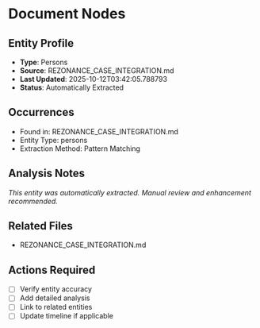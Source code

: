 # Document Nodes

## Entity Profile
- **Type**: Persons
- **Source**: REZONANCE_CASE_INTEGRATION.md
- **Last Updated**: 2025-10-12T03:42:05.788793
- **Status**: Automatically Extracted

## Occurrences
- Found in: REZONANCE_CASE_INTEGRATION.md
- Entity Type: persons
- Extraction Method: Pattern Matching

## Analysis Notes
*This entity was automatically extracted. Manual review and enhancement recommended.*

## Related Files
- REZONANCE_CASE_INTEGRATION.md

## Actions Required
- [ ] Verify entity accuracy
- [ ] Add detailed analysis
- [ ] Link to related entities
- [ ] Update timeline if applicable
